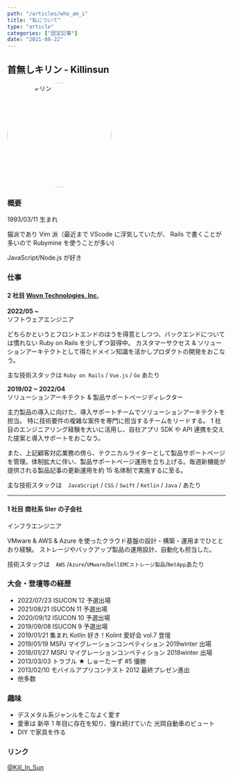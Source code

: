 ```yaml
---
path: "/articles/who_am_i"
title: "私について"
type: "article"
categories: ["固定記事"]
date: "2021-08-22"
---
```


<style>

    .profile-image {
        width: 15rem;
        border-radius: 50%;
        display: flex;
    }

</style>

## 首無しキリン - Killinsun

<img class="mx-auto profile-image" src="https://pbs.twimg.com/profile_images/1589170117631709184/vTz7ktdK_400x400.jpg" alt="首無しキリン"/>

### 概要

1993/03/11 生まれ

猫派であり Vim 派（最近まで VScode に浮気していたが、 Rails で書くことが多いので Rubymine を使うことが多い)

JavaScript/Node.js が好き

### 仕事

#### 2 社目 [Wovn Technologies, Inc.](https://wovn.io/ja/about)

**2022/05 ~** <br/>
ソフトウェアエンジニア

どちらかというとフロントエンドのほうを得意としつつ、バックエンドについては慣れない Ruby on Rails を少しずつ習得中。
カスタマーサクセス & ソリューションアーキテクトとして得たドメイン知識を活かしプロダクトの開発をおこなう。

主な技術スタックは `Ruby on Rails` / `Vue.js` / `Go` あたり

**2019/02 ~ 2022/04** <br/>
ソリューションアーキテクト & 製品サポートページディレクター

主力製品の導入に向けた、導入サポートチームでソリューションアーキテクトを担当。
特に技術要件の複雑な案件を専門に担当するチームをリードする。
1 社目のエンジニアリング経験を大いに活用し、自社アプリ SDK や API 連携を交えた提案と導入サポートをおこなう。

また、上記顧客対応業務の傍ら、テクニカルライターとして製品サポートページを管理。体制拡大に伴い、製品サポートページ運用を立ち上げる。毎週新機能が提供される製品記事の更新運用を約 15 名体制で実施するに至る。

主な技術スタックは　`JavaScript` / `CSS` / `Swift` / `Kotlin` / `Java` / あたり

---

#### 1 社目 商社系 SIer の子会社

インフラエンジニア

VMware & AWS & Azure を使ったクラウド基盤の設計・構築・運用までひととおり経験。
ストレージやバックアップ製品の運用設計、自動化も担当した。

技術スタックは　`AWS` /`Azure`/`VMware`/`DellEMCストレージ製品`/`NetApp`あたり

### 大会・登壇等の経歴

- 2022/07/23 ISUCON 12 予選出場
- 2021/08/21 ISUCON 11 予選出場
- 2020/09/12 ISUCON 10 予選出場
- 2019/09/08 ISUCON 9 予選出場
- 2019/01/21 集まれ Kotlin 好き！Kolint 愛好会 vol.7 登壇
- 2019/01/19 MSPJ マイグレーションコンペティション 2019winter 出場
- 2018/01/27 MSPJ マイグレーションコンペティション 2018winter 出場
- 2013/03/03 トラブル ★ しゅーたーず #5 優勝
- 2013/02/10 モバイルアプリコンテスト 2012 最終プレゼン進出
- 他多数

### 趣味

- デスメタル系ジャンルをこなよく愛す
- 愛車は 新卒 1 年目に存在を知り、憧れ続けていた 光岡自動車のビュート
- DIY で家具を作る

### リンク

<a href="https://twitter.com/kill_in_sun">@Kill_In_Sun</a>
